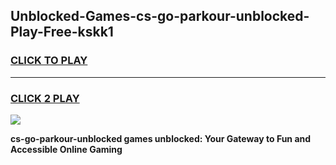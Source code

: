 
## Unblocked-Games-cs-go-parkour-unblocked-Play-Free-kskk1
<h3>
<a href="https://premium76.site?title=cs-go-parkour-unblocked&ref=12A">CLICK TO PLAY</a></h3>
<hr>

<h3>
<a href="https://premium76.site?title=cs-go-parkour-unblocked&ref=12A">CLICK 2 PLAY</a>
  
</h3>

<a href="https://premium76.site?title=cs-go-parkour-unblocked&ref=12A"><img src="https://clearcache.store/games.png"></a>


**cs-go-parkour-unblocked games unblocked: Your Gateway to Fun and Accessible Online Gaming**
